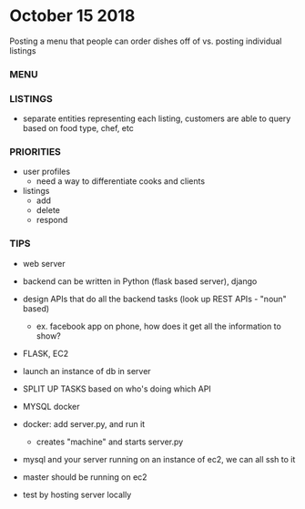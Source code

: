 # October 15 2018

Posting a menu that people can order dishes off of vs. posting individual listings

### MENU

### LISTINGS

* separate entities representing each listing, customers are able to query based on food type, chef, etc

### PRIORITIES

* user profiles
  * need a way to differentiate cooks and clients
* listings
  * add
  * delete
  * respond

### TIPS

* web server
* backend can be written in Python (flask based server), django
* design APIs that do all the backend tasks (look up REST APIs - "noun" based)
  * ex. facebook app on phone, how does it get all the information to show?

* FLASK, EC2
* launch an instance of db in server
* SPLIT UP TASKS based on who's doing which API
* MYSQL docker
* docker: add server.py, and run it
  * creates "machine" and starts server.py

* mysql and your server running on an instance of ec2, we can all ssh to it
* master should be running on ec2
* test by hosting server locally 